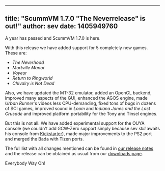 
---
title: "ScummVM 1.7.0 \"The Neverrelease\" is out!"
author: sev
date: 1405949760
---

A year has passed and ScummVM 1.7.0 is here.

With this release we have added support for 5 completely new games. These are:

*   *The Neverhood*
*   *Mortville Manor*
*   *Voyeur*
*   *Return to Ringworld*
*   *Chivalry is Not Dead*

Also, we have updated the MT-32 emulator, added an OpenGL backend, improved many aspects of the GUI, enhanced the AGOS engine, made *Urban Runner*'s videos less CPU-demanding, fixed tons of bugs in dozens of SCI games, improved sound in *Loom* and *Indiana Jones and the Last Crusade* and improved platform portability for the Tony and Tinsel engines.

But this is not all. We have added experimental support for the OUYA console (we couldn't add GCW-Zero support simply because sev *still* awaits his console from [Kickstarter](https://www.kickstarter.com/projects/gcw/gcw-zero-open-source-gaming-handheld/posts)), made major improvements to the PS2 port and merged the Bada with Tizen ports.

The full list with all changes mentioned can be found in [our release notes](/frs/scummvm/1.7.0/ReleaseNotes) and the release can be obtained as usual from our [downloads page](/downloads/).

Everybody Way Oh!
